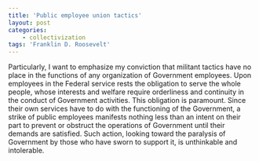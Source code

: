 ```yaml
---
title: 'Public employee union tactics'
layout: post
categories:
    - collectivization
tags: 'Franklin D. Roosevelt'
---
```


Particularly, I want to emphasize my conviction that militant tactics have no place in the functions of any organization of Government employees. Upon employees in the Federal service rests the obligation to serve the whole people, whose interests and welfare require orderliness and continuity in the conduct of Government activities. This obligation is paramount. Since their own services have to do with the functioning of the Government, a strike of public employees manifests nothing less than an intent on their part to prevent or obstruct the operations of Government until their demands are satisfied. Such action, looking toward the paralysis of Government by those who have sworn to support it, is unthinkable and intolerable.